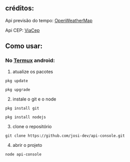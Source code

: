
## créditos:

Api previsão do tempo: [OpenWeatherMap](https://openweathermap.org/)

Api CEP: [ViaCep](https://viacep.com.br/)


## Como usar:


### No [Termux](https://github.com/termux/termux-app/releases/download/v0.118.0/termux-app_v0.118.0+github-debug_universal.apk) android:

1. atualize os pacotes

`pkg update`

`pkg upgrade`

2. instale o git e o node

`pkg install git`

`pkg install nodejs`

3. clone o repositório

`git clone https://github.com/josi-dev/api-console.git`

4. abrir o projeto

`node api-console`
